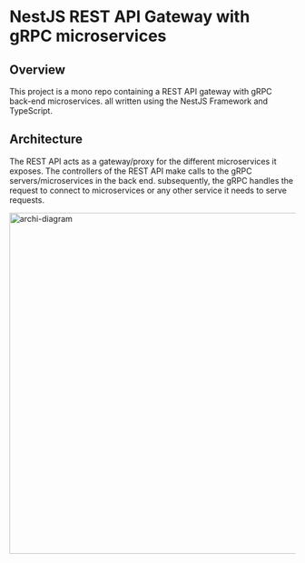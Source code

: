 
# NestJS REST API Gateway with gRPC microservices

## Overview
This project is a mono repo containing a REST API gateway with gRPC back-end microservices.
all written using the NestJS Framework and TypeScript.

## Architecture
The REST API acts as a gateway/proxy for the different microservices it exposes.
The controllers of the REST API make calls to the gRPC servers/microservices in the back end.
 subsequently, the gRPC handles the request to connect to microservices or any other service it needs to serve requests.

 
<img width="600" alt="archi-diagram" src="https://github.com/afghahi1992/nestjs-microServices/assets/79860891/ba9f23fb-e2f9-47c7-8e54-66244d64cb14">
